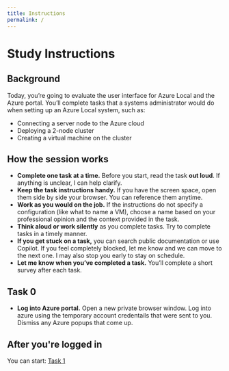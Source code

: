 ```yaml
---
title: Instructions
permalink: /
---
```



# Study Instructions

## Background

Today, you’re going to evaluate the user interface for Azure Local and the Azure portal. You’ll complete tasks that a systems administrator would do when setting up an Azure Local system, such as:

- Connecting a server node to the Azure cloud
- Deploying a 2-node cluster
- Creating a virtual machine on the cluster

## How the session works

- **Complete one task at a time.** Before you start, read the task **out loud**. If anything is unclear, I can help clarify.
- **Keep the task instructions handy.** If you have the screen space, open them side by side your browser. You can reference them anytime.
- **Work as you would on the job.** If the instructions do not specify a configuration (like what to name a VM), choose a name based on your professional opinion and the context provided in the task.
- **Think aloud or work silently** as you complete tasks. Try to complete tasks in a timely manner.
- **If you get stuck on a task,** you can search public documentation or use Copilot. If you feel completely blocked, let me know and we can move to the next one. I may also stop you early to stay on schedule.
- **Let me know when you’ve completed a task.** You’ll complete a short survey after each task.



## Task 0 
- **Log into Azure portal.** Open a new private browser window. Log into azure using the temporary account credentails that were sent to you. Dismiss any Azure popups that come up. 


## After you're logged in
You can start: [Task 1](task1.md)